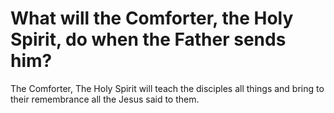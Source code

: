 # What will the Comforter, the Holy Spirit, do when the Father sends him?

The Comforter, The Holy Spirit will teach the disciples all things and bring to their remembrance all the Jesus said to them.
